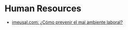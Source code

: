 # Human Resources
- [imeusal.com: ¿Cómo prevenir el mal ambiente laboral?](https://imeusal.com/prevenir-el-mal-ambiente-laboral/)